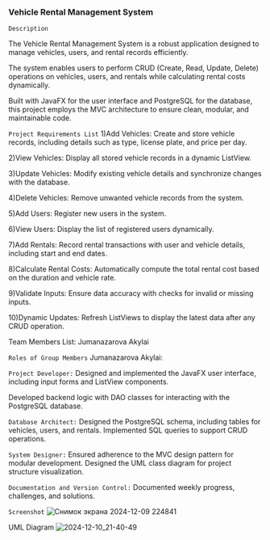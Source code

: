 ### Vehicle Rental Management System

```Description```

The Vehicle Rental Management System is a robust application designed to manage
vehicles, users, and rental records efficiently.

The system enables users to perform CRUD (Create, Read, Update, Delete) 
operations on vehicles, users, and rentals while calculating rental costs dynamically.

Built with JavaFX for the user interface and PostgreSQL for the database, this project employs the MVC architecture to ensure clean, modular, and maintainable code.

````Project Requirements List````
1)Add Vehicles: Create and store vehicle records, including details such as type, license plate, and price per day.

2)View Vehicles: Display all stored vehicle records in a dynamic ListView.

3)Update Vehicles: Modify existing vehicle details and synchronize changes with the database.

4)Delete Vehicles: Remove unwanted vehicle records from the system.

5)Add Users: Register new users in the system.

6)View Users: Display the list of registered users dynamically.

7)Add Rentals: Record rental transactions with user and vehicle details, including start and end dates.

8)Calculate Rental Costs: Automatically compute the total rental cost based on the duration and vehicle rate.

9)Validate Inputs: Ensure data accuracy with checks for invalid or missing inputs.

10)Dynamic Updates: Refresh ListViews to display the latest data after any CRUD operation.

Team Members List:
Jumanazarova Akylai

``Roles of Group Members``
Jumanazarova Akylai:

``Project Developer:``
Designed and implemented the JavaFX user interface, including input forms and ListView components.

Developed backend logic with DAO classes for interacting with the PostgreSQL database.

``Database Architect:``
Designed the PostgreSQL schema, including tables for vehicles, users, and rentals.
Implemented SQL queries to support CRUD operations.

``System Designer:``
Ensured adherence to the MVC design pattern for modular development.
Designed the UML class diagram for project structure visualization.

``Documentation and Version Control:``
Documented weekly progress, challenges, and solutions.

```Screenshot```
![Снимок экрана 2024-12-09 224841](https://github.com/user-attachments/assets/fdbb502f-1a7d-4a3b-9fac-45c2caf8c719)

UML Diagram 
![2024-12-10_21-40-49](https://github.com/user-attachments/assets/dc90ca54-4c7e-4e9e-b53a-a6ef020b3e5a)




